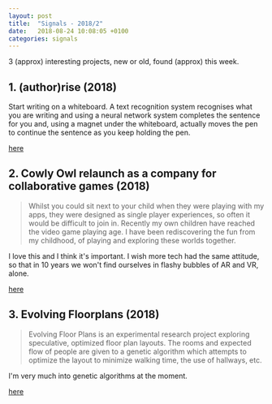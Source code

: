 ```yaml
---
layout: post
title:  "Signals - 2018/2"
date:   2018-08-24 10:08:05 +0100
categories: signals
---
```


3 (approx) interesting projects, new or old, found (approx) this week.

## 1. (author)rise (2018)

Start writing on a whiteboard. A text recognition system recognises what you are writing and using a neural network system completes the sentence for you and, using a magnet under the whiteboard, actually moves the pen to continue the sentence as you keep holding the pen.

[here](https://vimeo.com/248753655)

## 2. Cowly Owl relaunch as a company for collaborative games (2018)

> Whilst you could sit next to your child when they were playing with my apps, they were designed as single player experiences, so often it would be difficult to join in. Recently my own children have reached the video game playing age. I have been rediscovering the fun from my childhood, of playing and exploring these worlds together.

I love this and I think it's important. I wish more tech had the same attitude, so that in 10 years we won't find ourselves in flashy bubbles of AR and VR, alone.

[here](https://www.cowlyowl.com/blog/relaunch-rebrand/)

## 3. Evolving Floorplans (2018)

> Evolving Floor Plans is an experimental research project exploring speculative, optimized floor plan layouts. The rooms and expected flow of people are given to a genetic algorithm which attempts to optimize the layout to minimize walking time, the use of hallways, etc.

I'm very much into genetic algorithms at the moment.

[here](https://www.joelsimon.net/evo_floorplans.html)
